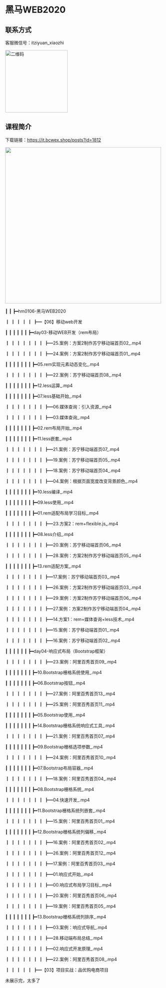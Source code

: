 # 黑马WEB2020

## 联系方式

客服微信号：itziyuan_xiaozhi

<img src="https://ziyuanyun.oss-cn-guangzhou.aliyuncs.com/common/20240614073449/666b82192834a.jpg" width="200" height="200" alt="二维码">

## 课程简介

下载链接：https://it.bcwex.shop/posts?id=1812

<img src="https://ziyuanyun.oss-cn-guangzhou.aliyuncs.com/yun/20240515183540/66448ffc05769.jpg" width="500" alt="">

  ┃ ┃ ┣━hm0106-黑马WEB2020

 ┃ ┃ ┃ ┃ ┃ ┣━【06】移动web开发

 ┃ ┃ ┃ ┃ ┃ ┃ ┣━day03-移动WEB开发（rem布局）

 ┃ ┃ ┃ ┃ ┃ ┃ ┃ ┣━25.案例：方案2制作苏宁移动端首页02_.mp4

 ┃ ┃ ┃ ┃ ┃ ┃ ┃ ┣━24.案例：方案2制作苏宁移动端首页01_.mp4

 ┃ ┃ ┃ ┃ ┃ ┃ ┃ ┣━05.rem实现元素动态变化_.mp4

 ┃ ┃ ┃ ┃ ┃ ┃ ┃ ┣━22.案例：苏宁移动端首页08_.mp4

 ┃ ┃ ┃ ┃ ┃ ┃ ┃ ┣━12.less运算_.mp4

 ┃ ┃ ┃ ┃ ┃ ┃ ┃ ┣━07.less基础开始_.mp4

 ┃ ┃ ┃ ┃ ┃ ┃ ┃ ┣━06.媒体查询：引入资源_.mp4

 ┃ ┃ ┃ ┃ ┃ ┃ ┃ ┣━03.媒体查询_.mp4

 ┃ ┃ ┃ ┃ ┃ ┃ ┃ ┣━02.rem布局开始_.mp4

 ┃ ┃ ┃ ┃ ┃ ┃ ┃ ┣━11.less嵌套_.mp4

 ┃ ┃ ┃ ┃ ┃ ┃ ┃ ┣━21.案例：苏宁移动端首页07_.mp4

 ┃ ┃ ┃ ┃ ┃ ┃ ┃ ┣━19.案例：苏宁移动端首页05_.mp4

 ┃ ┃ ┃ ┃ ┃ ┃ ┃ ┣━18.案例：苏宁移动端首页04_.mp4

 ┃ ┃ ┃ ┃ ┃ ┃ ┃ ┣━04.案例：根据页面宽度改变背景颜色_.mp4

 ┃ ┃ ┃ ┃ ┃ ┃ ┃ ┣━10.less编译_.mp4

 ┃ ┃ ┃ ┃ ┃ ┃ ┃ ┣━09.less使用_.mp4

 ┃ ┃ ┃ ┃ ┃ ┃ ┃ ┣━01.rem适配布局学习目标_.mp4

 ┃ ┃ ┃ ┃ ┃ ┃ ┃ ┣━23.方案2：rem+flexible.js_.mp4

 ┃ ┃ ┃ ┃ ┃ ┃ ┃ ┣━08.less介绍_.mp4

 ┃ ┃ ┃ ┃ ┃ ┃ ┃ ┣━20.案例：苏宁移动端首页06_.mp4

 ┃ ┃ ┃ ┃ ┃ ┃ ┃ ┣━28.案例：方案2制作苏宁移动端首页05_.mp4

 ┃ ┃ ┃ ┃ ┃ ┃ ┃ ┣━13.rem适配方案_.mp4

 ┃ ┃ ┃ ┃ ┃ ┃ ┃ ┣━17.案例：苏宁移动端首页03_.mp4

 ┃ ┃ ┃ ┃ ┃ ┃ ┃ ┣━26.案例：方案2制作苏宁移动端首页03_.mp4

 ┃ ┃ ┃ ┃ ┃ ┃ ┃ ┣━29.案例：方案2制作苏宁移动端首页06_.mp4

 ┃ ┃ ┃ ┃ ┃ ┃ ┃ ┣━27.案例：方案2制作苏宁移动端首页04_.mp4

 ┃ ┃ ┃ ┃ ┃ ┃ ┃ ┣━14.方案1：rem+媒体查询+less技术_.mp4

 ┃ ┃ ┃ ┃ ┃ ┃ ┃ ┣━15.案例：苏宁移动端首页01_.mp4

 ┃ ┃ ┃ ┃ ┃ ┃ ┃ ┣━16.案例：苏宁移动端首页02_.mp4

 ┃ ┃ ┃ ┃ ┃ ┃ ┣━day04-响应式布局（Bootstrap框架）

 ┃ ┃ ┃ ┃ ┃ ┃ ┃ ┣━23.案例：阿里百秀首页09_.mp4

 ┃ ┃ ┃ ┃ ┃ ┃ ┃ ┣━10.Bootstrap栅格系统使用_.mp4

 ┃ ┃ ┃ ┃ ┃ ┃ ┃ ┣━06.Bootstrap按钮_.mp4

 ┃ ┃ ┃ ┃ ┃ ┃ ┃ ┣━27.案例：阿里百秀首页13_.mp4

 ┃ ┃ ┃ ┃ ┃ ┃ ┃ ┣━25.案例：阿里百秀首页11_.mp4

 ┃ ┃ ┃ ┃ ┃ ┃ ┃ ┣━05.Bootstrap使用_.mp4

 ┃ ┃ ┃ ┃ ┃ ┃ ┃ ┣━14.Bootstrap栅格系统响应式工具_.mp4

 ┃ ┃ ┃ ┃ ┃ ┃ ┃ ┣━21.案例：阿里百秀首页07_.mp4

 ┃ ┃ ┃ ┃ ┃ ┃ ┃ ┣━09.Bootstrap栅格选项参数_.mp4

 ┃ ┃ ┃ ┃ ┃ ┃ ┃ ┣━24.案例：阿里百秀首页10_.mp4

 ┃ ┃ ┃ ┃ ┃ ┃ ┃ ┣━07.Bootstrap布局容器_.mp4

 ┃ ┃ ┃ ┃ ┃ ┃ ┃ ┣━18.案例：阿里百秀首页04_.mp4

 ┃ ┃ ┃ ┃ ┃ ┃ ┃ ┣━08.Bootstrap栅格系统_.mp4

 ┃ ┃ ┃ ┃ ┃ ┃ ┃ ┣━04.快速开发_.mp4

 ┃ ┃ ┃ ┃ ┃ ┃ ┃ ┣━11.Bootstrap栅格系统列嵌套_.mp4

 ┃ ┃ ┃ ┃ ┃ ┃ ┃ ┣━15.案例：阿里百秀首页01_.mp4

 ┃ ┃ ┃ ┃ ┃ ┃ ┃ ┣━12.Bootstrap栅格系统列偏移_.mp4

 ┃ ┃ ┃ ┃ ┃ ┃ ┃ ┣━16.案例：阿里百秀首页02_.mp4

 ┃ ┃ ┃ ┃ ┃ ┃ ┃ ┣━26.案例：阿里百秀首页12_.mp4

 ┃ ┃ ┃ ┃ ┃ ┃ ┃ ┣━17.案例：阿里百秀首页03_.mp4

 ┃ ┃ ┃ ┃ ┃ ┃ ┃ ┣━01.响应式开始_.mp4

 ┃ ┃ ┃ ┃ ┃ ┃ ┃ ┣━00.响应式布局学习目标_.mp4

 ┃ ┃ ┃ ┃ ┃ ┃ ┃ ┣━20.案例：阿里百秀首页06_.mp4

 ┃ ┃ ┃ ┃ ┃ ┃ ┃ ┣━19.案例：阿里百秀首页05_.mp4

 ┃ ┃ ┃ ┃ ┃ ┃ ┃ ┣━13.Bootstrap栅格系统列排序_.mp4

 ┃ ┃ ┃ ┃ ┃ ┃ ┃ ┣━03.案例：响应式导航_.mp4

 ┃ ┃ ┃ ┃ ┃ ┃ ┃ ┣━28.移动端布局总结_.mp4

 ┃ ┃ ┃ ┃ ┃ ┃ ┃ ┣━02.响应式开发原理_.mp4

 ┃ ┃ ┃ ┃ ┃ ┃ ┃ ┣━22.案例：阿里百秀首页08_.mp4

 ┃ ┃ ┃ ┃ ┃ ┣━【03】项目实战：品优购电商项目

 未展示完，太多了

  